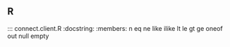 ## R

::: connect.client.R
    :docstring:
    :members: n eq ne like ilike lt le gt ge oneof out null empty
